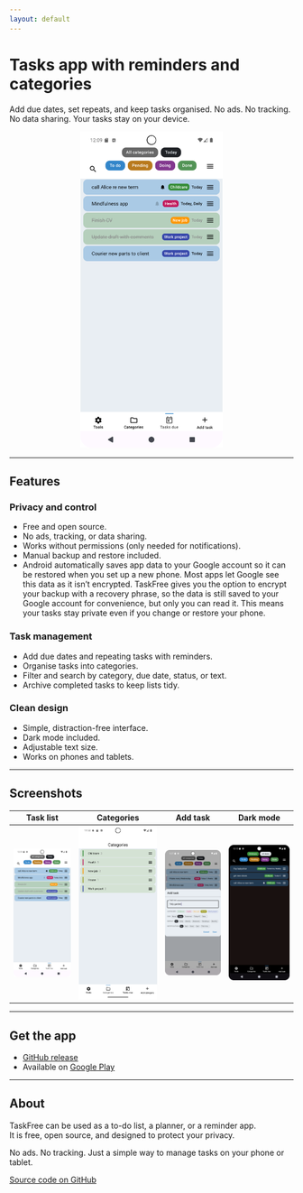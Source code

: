 ```yaml
---
layout: default
---
```


# Tasks app with reminders and categories  

Add due dates, set repeats, and keep tasks organised.
No ads. No tracking. No data sharing. Your tasks stay on your device.

<p align="center">
  <img src="images/tasks.png" alt="Tasks screenshot" style="width:50%;" />
</p>

---

## Features

### Privacy and control
- Free and open source.
- No ads, tracking, or data sharing.
- Works without permissions (only needed for notifications).
- Manual backup and restore included.
- Android automatically saves app data to your Google account so it can be restored when you set up a new phone. Most apps let Google see this data as it isn’t encrypted. TaskFree gives you the option to encrypt your backup with a recovery phrase, so the data is still saved to your Google account for convenience, but only you can read it. This means your tasks stay private even if you change or restore your phone.

### Task management
- Add due dates and repeating tasks with reminders.  
- Organise tasks into categories.  
- Filter and search by category, due date, status, or text.  
- Archive completed tasks to keep lists tidy.  

### Clean design
- Simple, distraction-free interface.  
- Dark mode included.  
- Adjustable text size.  
- Works on phones and tablets.  

---

## Screenshots

| Task list | Categories | Add task | Dark mode |
|-----------|------------|----------|-----------|
| ![Task list](images/tasks.png) | ![Categories](images/categories.png) | ![Adding a task](images/add_task.png) | ![Dark mode](images/dark_mode_filtered.png) |

---

## Get the app

- [GitHub release](https://github.com/app-muon/AndroidTaskFree/releases)  
- Available on [Google Play](https://play.google.com/store/apps/details?id=com.taskfree.app)  

---

## About

TaskFree can be used as a to-do list, a planner, or a reminder app.  
It is free, open source, and designed to protect your privacy.  

No ads. No tracking. Just a simple way to manage tasks on your phone or tablet.  

[Source code on GitHub](https://github.com/app-muon/AndroidTaskFree)
